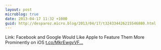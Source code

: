 ```yaml
---
layout: post
microblog: true
date: 2013-04-17 11:32 +1000
guid: http://desparoz.micro.blog/2013/04/17/t324334426215546880.html
---
```

Link: Facebook and Google Would Like Apple to Feature Them More Prominently on iOS [t.co/MkrEwgvVF...](http://t.co/MkrEwgvVF3)

